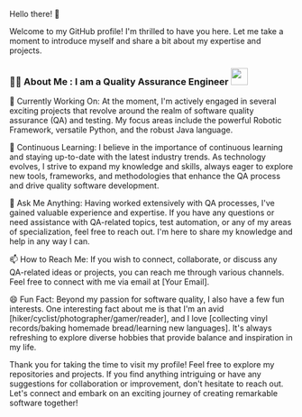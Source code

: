 Hello there! 👋

Welcome to my GitHub profile! I'm thrilled to have you here. Let me take a moment to introduce myself and share a bit about my expertise and projects.

### :man_technologist: About Me : I am a Quality Assurance Engineer <img src="https://media.giphy.com/media/VKyHXHb7EsFuY98BJD/giphy.gif" width="30">  


🔭 Currently Working On: At the moment, I'm actively engaged in several exciting projects that revolve around the realm of software quality assurance (QA) and testing. My focus areas include the powerful Robotic Framework, versatile Python, and the robust Java language.

🌱 Continuous Learning: I believe in the importance of continuous learning and staying up-to-date with the latest industry trends. As technology evolves, I strive to expand my knowledge and skills, always eager to explore new tools, frameworks, and methodologies that enhance the QA process and drive quality software development.

💬 Ask Me Anything: Having worked extensively with QA processes, I've gained valuable experience and expertise. If you have any questions or need assistance with QA-related topics, test automation, or any of my areas of specialization, feel free to reach out. I'm here to share my knowledge and help in any way I can.

📫 How to Reach Me: If you wish to connect, collaborate, or discuss any QA-related ideas or projects, you can reach me through various channels. Feel free to connect with me via email at [Your Email].

😄 Fun Fact: Beyond my passion for software quality, I also have a few fun interests. One interesting fact about me is that I'm an avid [hiker/cyclist/photographer/gamer/reader], and I love [collecting vinyl records/baking homemade bread/learning new languages]. It's always refreshing to explore diverse hobbies that provide balance and inspiration in my life.

Thank you for taking the time to visit my profile! Feel free to explore my repositories and projects. If you find anything intriguing or have any suggestions for collaboration or improvement, don't hesitate to reach out. Let's connect and embark on an exciting journey of creating remarkable software together!

